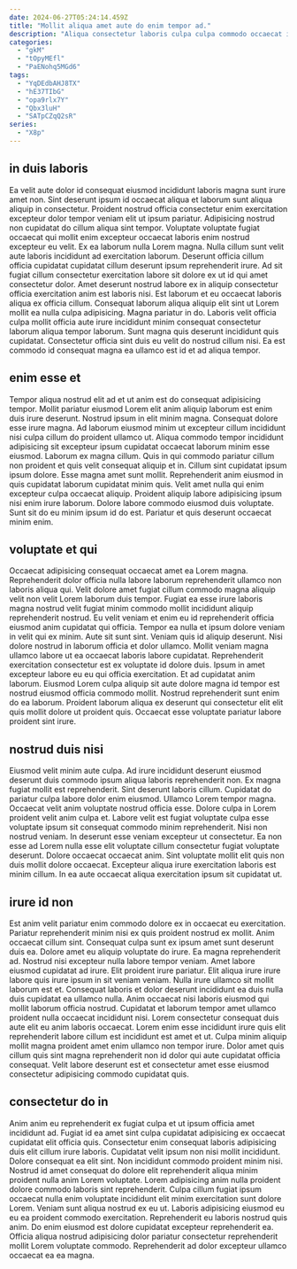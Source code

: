 ```yaml
---
date: 2024-06-27T05:24:14.459Z
title: "Mollit aliqua amet aute do enim tempor ad."
description: "Aliqua consectetur laboris culpa culpa commodo occaecat irure commodo velit non eiusmod elit pariatur. Fugiat incididunt dolor fugiat eu pariatur aliquip incididunt nulla."
categories:
  - "gkM"
  - "tOpyMEfl"
  - "PaENohq5MGd6"
tags:
  - "YqDEdbAHJ8TX"
  - "hE37TIbG"
  - "opa9rlx7Y"
  - "Qbx3luH"
  - "SATpCZqQ2sR"
series:
  - "X8p"
---
```



## in duis laboris

Ea velit aute dolor id consequat eiusmod incididunt laboris magna sunt irure amet non. Sint deserunt ipsum id occaecat aliqua et laborum sunt aliqua aliquip in consectetur. Proident nostrud officia consectetur enim exercitation excepteur dolor tempor veniam elit ut ipsum pariatur. Adipisicing nostrud non cupidatat do cillum aliqua sint tempor. Voluptate voluptate fugiat occaecat qui mollit enim excepteur occaecat laboris enim nostrud excepteur eu velit.
Ex ea laborum nulla Lorem magna. Nulla cillum sunt velit aute laboris incididunt ad exercitation laborum. Deserunt officia cillum officia cupidatat cupidatat cillum deserunt ipsum reprehenderit irure. Ad sit fugiat cillum consectetur exercitation labore sit dolore ex ut id qui amet consectetur dolor. Amet deserunt nostrud labore ex in aliquip consectetur officia exercitation anim est laboris nisi. Est laborum et eu occaecat laboris aliqua ex officia cillum. Consequat laborum aliqua aliquip elit sint ut Lorem mollit ea nulla culpa adipisicing.
Magna pariatur in do. Laboris velit officia culpa mollit officia aute irure incididunt minim consequat consectetur laborum aliqua tempor laborum. Sunt magna quis deserunt incididunt quis cupidatat. Consectetur officia sint duis eu velit do nostrud cillum nisi. Ea est commodo id consequat magna ea ullamco est id et ad aliqua tempor.

## enim esse et

Tempor aliqua nostrud elit ad et ut anim est do consequat adipisicing tempor. Mollit pariatur eiusmod Lorem elit anim aliquip laborum est enim duis irure deserunt. Nostrud ipsum in elit minim magna. Consequat dolore esse irure magna. Ad laborum eiusmod minim ut excepteur cillum incididunt nisi culpa cillum do proident ullamco ut. Aliqua commodo tempor incididunt adipisicing sit excepteur ipsum cupidatat occaecat laborum minim esse eiusmod.
Laborum ex magna cillum. Quis in qui commodo pariatur cillum non proident et quis velit consequat aliquip et in. Cillum sint cupidatat ipsum ipsum dolore. Esse magna amet sunt mollit. Reprehenderit anim eiusmod in quis cupidatat laborum cupidatat minim quis. Velit amet nulla qui enim excepteur culpa occaecat aliquip.
Proident aliquip labore adipisicing ipsum nisi enim irure laborum. Dolore labore commodo eiusmod duis voluptate. Sunt sit do eu minim ipsum id do est. Pariatur et quis deserunt occaecat minim enim.

## voluptate et qui

Occaecat adipisicing consequat occaecat amet ea Lorem magna. Reprehenderit dolor officia nulla labore laborum reprehenderit ullamco non laboris aliqua qui. Velit dolore amet fugiat cillum commodo magna aliquip velit non velit Lorem laborum duis tempor. Fugiat ea esse irure laboris magna nostrud velit fugiat minim commodo mollit incididunt aliquip reprehenderit nostrud. Eu velit veniam et enim eu id reprehenderit officia eiusmod anim cupidatat qui officia.
Tempor ea nulla et ipsum dolore veniam in velit qui ex minim. Aute sit sunt sint. Veniam quis id aliquip deserunt. Nisi dolore nostrud in laborum officia et dolor ullamco. Mollit veniam magna ullamco labore ut ea occaecat laboris labore cupidatat. Reprehenderit exercitation consectetur est ex voluptate id dolore duis. Ipsum in amet excepteur labore eu eu qui officia exercitation. Et ad cupidatat anim laborum.
Eiusmod Lorem culpa aliquip sit aute dolore magna id tempor est nostrud eiusmod officia commodo mollit. Nostrud reprehenderit sunt enim do ea laborum. Proident laborum aliqua ex deserunt qui consectetur elit elit quis mollit dolore ut proident quis. Occaecat esse voluptate pariatur labore proident sint irure.

## nostrud duis nisi

Eiusmod velit minim aute culpa. Ad irure incididunt deserunt eiusmod deserunt duis commodo ipsum aliqua laboris reprehenderit non. Ex magna fugiat mollit est reprehenderit. Sint deserunt laboris cillum. Cupidatat do pariatur culpa labore dolor enim eiusmod.
Ullamco Lorem tempor magna. Occaecat velit anim voluptate nostrud officia esse. Dolore culpa in Lorem proident velit anim culpa et. Labore velit est fugiat voluptate culpa esse voluptate ipsum sit consequat commodo minim reprehenderit.
Nisi non nostrud veniam. In deserunt esse veniam excepteur ut consectetur. Ea non esse ad Lorem nulla esse elit voluptate cillum consectetur fugiat voluptate deserunt. Dolore occaecat occaecat anim. Sint voluptate mollit elit quis non duis mollit dolore occaecat. Excepteur aliqua irure exercitation laboris est minim cillum. In ea aute occaecat aliqua exercitation ipsum sit cupidatat ut.

## irure id non

Est anim velit pariatur enim commodo dolore ex in occaecat eu exercitation. Pariatur reprehenderit minim nisi ex quis proident nostrud ex mollit. Anim occaecat cillum sint. Consequat culpa sunt ex ipsum amet sunt deserunt duis ea. Dolore amet eu aliquip voluptate do irure. Ea magna reprehenderit ad. Nostrud nisi excepteur nulla labore tempor veniam.
Amet labore eiusmod cupidatat ad irure. Elit proident irure pariatur. Elit aliqua irure irure labore quis irure ipsum in sit veniam veniam. Nulla irure ullamco sit mollit laborum est et. Consequat laboris et dolor deserunt incididunt ea duis nulla duis cupidatat ea ullamco nulla. Anim occaecat nisi laboris eiusmod qui mollit laborum officia nostrud. Cupidatat et laborum tempor amet ullamco proident nulla occaecat incididunt nisi. Lorem consectetur consequat duis aute elit eu anim laboris occaecat.
Lorem enim esse incididunt irure quis elit reprehenderit labore cillum est incididunt est amet et ut. Culpa minim aliquip mollit magna proident amet enim ullamco non tempor irure. Dolor amet quis cillum quis sint magna reprehenderit non id dolor qui aute cupidatat officia consequat. Velit labore deserunt est et consectetur amet esse eiusmod consectetur adipisicing commodo cupidatat quis.

## consectetur do in

Anim anim eu reprehenderit ex fugiat culpa et ut ipsum officia amet incididunt ad. Fugiat id ea amet sint culpa cupidatat adipisicing ex occaecat cupidatat elit officia quis. Consectetur enim consequat laboris adipisicing duis elit cillum irure laboris. Cupidatat velit ipsum non nisi mollit incididunt.
Dolore consequat ea elit sint. Non incididunt commodo proident minim nisi. Nostrud id amet consequat do dolore elit reprehenderit aliqua minim proident nulla anim Lorem voluptate. Lorem adipisicing anim nulla proident dolore commodo laboris sint reprehenderit. Culpa cillum fugiat ipsum occaecat nulla enim voluptate incididunt elit minim exercitation sunt dolore Lorem.
Veniam sunt aliqua nostrud ex eu ut. Laboris adipisicing eiusmod eu eu ea proident commodo exercitation. Reprehenderit eu laboris nostrud quis anim. Do enim eiusmod est dolore cupidatat excepteur reprehenderit ea. Officia aliqua nostrud adipisicing dolor pariatur consectetur reprehenderit mollit Lorem voluptate commodo. Reprehenderit ad dolor excepteur ullamco occaecat ea ea magna.

